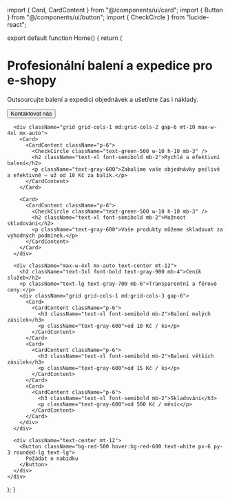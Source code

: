 import { Card, CardContent } from "@/components/ui/card";
import { Button } from "@/components/ui/button";
import { CheckCircle } from "lucide-react";

export default function Home() {
  return (
    <div className="min-h-screen bg-gray-100 p-6">
      <div className="max-w-4xl mx-auto text-center">
        <h1 className="text-4xl font-bold text-gray-900 mb-4">Profesionální balení a expedice pro e-shopy</h1>
        <p className="text-lg text-gray-700 mb-6">
          Outsourcujte balení a expedici objednávek a ušetřete čas i náklady.
        </p>
        <Button className="bg-red-500 hover:bg-red-600 text-white px-6 py-3 rounded-lg text-lg">
          Kontaktovat nás
        </Button>
      </div>

      <div className="grid grid-cols-1 md:grid-cols-2 gap-6 mt-10 max-w-4xl mx-auto">
        <Card>
          <CardContent className="p-6">
            <CheckCircle className="text-green-500 w-10 h-10 mb-3" />
            <h2 className="text-xl font-semibold mb-2">Rychlé a efektivní balení</h2>
            <p className="text-gray-600">Zabalíme vaše objednávky pečlivě a efektivně – už od 10 Kč za balík.</p>
          </CardContent>
        </Card>
        
        <Card>
          <CardContent className="p-6">
            <CheckCircle className="text-green-500 w-10 h-10 mb-3" />
            <h2 className="text-xl font-semibold mb-2">Možnost skladování</h2>
            <p className="text-gray-600">Vaše produkty můžeme skladovat za výhodných podmínek.</p>
          </CardContent>
        </Card>
      </div>

      <div className="max-w-4xl mx-auto text-center mt-12">
        <h2 className="text-3xl font-bold text-gray-900 mb-4">Ceník služeb</h2>
        <p className="text-lg text-gray-700 mb-6">Transparentní a férové ceny:</p>
        <div className="grid grid-cols-1 md:grid-cols-3 gap-6">
          <Card>
            <CardContent className="p-6">
              <h3 className="text-xl font-semibold mb-2">Balení malých zásilek</h3>
              <p className="text-gray-600">od 10 Kč / ks</p>
            </CardContent>
          </Card>
          <Card>
            <CardContent className="p-6">
              <h3 className="text-xl font-semibold mb-2">Balení větších zásilek</h3>
              <p className="text-gray-600">od 15 Kč / ks</p>
            </CardContent>
          </Card>
          <Card>
            <CardContent className="p-6">
              <h3 className="text-xl font-semibold mb-2">Skladování</h3>
              <p className="text-gray-600">od 500 Kč / měsíc</p>
            </CardContent>
          </Card>
        </div>
      </div>

      <div className="text-center mt-12">
        <Button className="bg-red-500 hover:bg-red-600 text-white px-6 py-3 rounded-lg text-lg">
          Požádat o nabídku
        </Button>
      </div>
    </div>
  );
}
